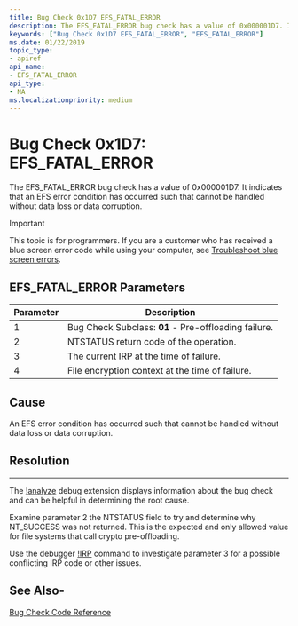 ```yaml
---
title: Bug Check 0x1D7 EFS_FATAL_ERROR
description: The EFS_FATAL_ERROR bug check has a value of 0x000001D7. It indicates that an EFS error condition has occurred such that cannot be handled without data loss or data corruption.
keywords: ["Bug Check 0x1D7 EFS_FATAL_ERROR", "EFS_FATAL_ERROR"]
ms.date: 01/22/2019
topic_type:
- apiref
api_name:
- EFS_FATAL_ERROR
api_type:
- NA
ms.localizationpriority: medium
---
```


# Bug Check 0x1D7: EFS\_FATAL\_ERROR

The EFS\_FATAL\_ERROR bug check has a value of 0x000001D7. It indicates that an EFS error condition has occurred such that cannot be handled without data loss or data corruption.


> [!IMPORTANT]
> This topic is for programmers. If you are a customer who has received a blue screen error code while using your computer, see [Troubleshoot blue screen errors](https://www.windows.com/stopcode).

 

## EFS\_FATAL\_ERROR Parameters

|Parameter|Description|
|-------- |---------- |
|1| Bug Check Subclass:  **01** - Pre-offloading failure.|
|2| NTSTATUS return code of the operation.|
|3| The current IRP at the time of failure.|
|4| File encryption context at the time of failure.|

## Cause

An EFS error condition has occurred such that cannot be handled without data loss or data corruption.

## Resolution
-----

The [!analyze](-analyze.md) debug extension displays information about the bug check and can be helpful in determining the root cause.

Examine parameter 2 the NTSTATUS field to try and determine why NT_SUCCESS was not returned. This is the expected and only allowed value for file systems that call crypto pre-offloading.

Use the debugger [!IRP](-irp.md) command to investigate parameter 3 for a possible conflicting IRP code or other issues.



## See Also-

[Bug Check Code Reference](bug-check-code-reference2.md)

